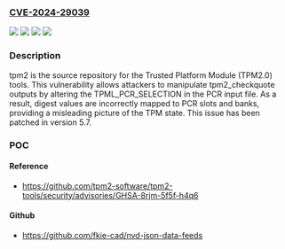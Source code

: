 ### [CVE-2024-29039](https://cve.mitre.org/cgi-bin/cvename.cgi?name=CVE-2024-29039)
![](https://img.shields.io/static/v1?label=Product&message=tpm2-tools&color=blue)
![](https://img.shields.io/static/v1?label=Version&message=%3C%205.7%20&color=brightgreen)
![](https://img.shields.io/static/v1?label=Version&message=5.7%20&color=brightgreen)
![](https://img.shields.io/static/v1?label=Vulnerability&message=CWE-807%3A%20Reliance%20on%20Untrusted%20Inputs%20in%20a%20Security%20Decision&color=brightgreen)

### Description

tpm2 is the source repository for the Trusted Platform Module (TPM2.0) tools. This vulnerability allows attackers to manipulate tpm2_checkquote outputs by altering the TPML_PCR_SELECTION in the PCR input file.  As a result, digest values are incorrectly mapped to PCR slots and banks, providing a misleading picture of the TPM state. This issue has been patched in version 5.7.

### POC

#### Reference
- https://github.com/tpm2-software/tpm2-tools/security/advisories/GHSA-8rjm-5f5f-h4q6

#### Github
- https://github.com/fkie-cad/nvd-json-data-feeds

